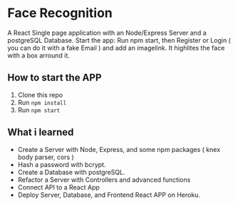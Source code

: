 Face Recognition
=========================================

A React Single page application with an Node/Express Server and a postgreSQL Database.
Start the app: Run npm start, then Register or Login ( you can do it with a fake Email )
and add an imagelink.
It highlites the face with a box arround it.

How to start the APP
----------------------------

1. Clone this repo
2. Run `npm install`
3. Run `npm start`


What i learned
----------------------------

* Create a Server with Node, Express, and some npm packages ( knex body parser, cors ) 
* Hash a password with bcrypt.
* Create a Database with postgreSQL.
* Refactor a Server with Controllers and advanced functions
* Connect API to a React App
* Deploy Server, Database, and Frontend React APP on Heroku.

